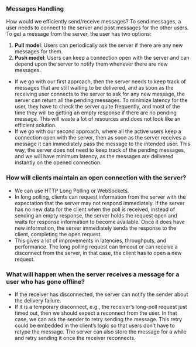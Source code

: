 ### Messages Handling
How would we efficiently send/receive messages? To send messages, a user needs to connect to the server and post messages for the other users. To get a message from the server, the user has two options:
1. **Pull model**: Users can periodically ask the server if there are any new messages for them.
2. **Push model**: Users can keep a connection open with the server and can depend upon the server
to notify them whenever there are new messages.
- If we go with our first approach, then the server needs to keep track of messages that are still waiting to be delivered, and as soon as the receiving user connects to the server to ask for any new message, the server can return all the pending messages. To minimize latency for the user, they have to check the server quite frequently, and most of the time they will be getting an empty response if there are no pending message. This will waste a lot of resources and does not look like an efficient solution.
- If we go with our second approach, where all the active users keep a connection open with the server, then as soon as the server receives a message it can immediately pass the message to the intended user. This way, the server does not need to keep track of the pending messages, and we will have minimum latency, as the messages are delivered instantly on the opened connection.
### How will clients maintain an open connection with the server?
- We can use HTTP Long Polling or WebSockets. 
- In long polling, clients can request information from the server with the expectation that the server may not respond immediately. If the server has no new data for the client when the poll is received, instead of sending an empty response, the server holds the request open and waits for response information to become available. Once it does have new information, the server immediately sends the response to the client, completing the open request.
- This gives a lot of improvements in latencies, throughputs, and performance. The long polling request can timeout or can receive a disconnect from the server, in that case, the client has to open a new request.
### What will happen when the server receives a message for a user who has gone offline? 
- If the receiver has disconnected, the server can notify the sender about the delivery failure. 
- If it is a temporary disconnect, e.g., the receiver’s long-poll request just timed out, then we should expect a reconnect from the user. In that case, we can ask the sender to retry sending the message. This retry could be embedded in the client’s logic so that users don’t have to retype the message. The server can also store the message for a while and retry sending it once the receiver reconnects.
<!--stackedit_data:
eyJoaXN0b3J5IjpbLTQwMTMyMDc5NV19
-->